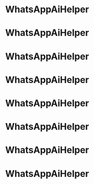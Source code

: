 # WhatsAppAiHelper
# WhatsAppAiHelper
# WhatsAppAiHelper
# WhatsAppAiHelper
# WhatsAppAiHelper
# WhatsAppAiHelper
# WhatsAppAiHelper
# WhatsAppAiHelper

